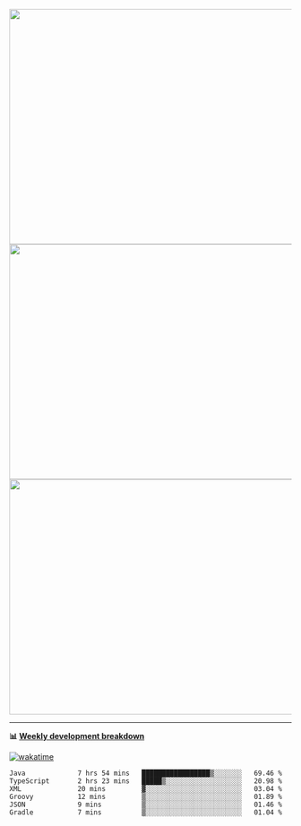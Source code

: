 <p float="left" align="middle"><img src="https://user-images.githubusercontent.com/56089155/195064669-12bd89bb-53c9-44b1-9fd8-993f93f585e1.png" width="600px" height="420px">
<img src="https://user-images.githubusercontent.com/56089155/195064706-c37aa3c8-f669-46c9-abba-1eadcbb910c5.png" width="600px" height="420px">
<img src="https://user-images.githubusercontent.com/56089155/195064753-0de674c7-4fc7-4831-a8a5-402e19cc77be.png" width="600px" height="420px"></p>

<hr />

**📊 [Weekly development breakdown](https://wakatime.com/@Ari24)**

[![wakatime](https://wakatime.com/badge/user/ca34c016-707f-4382-84cf-1823913a1423.svg)](https://wakatime.com/@ca34c016-707f-4382-84cf-1823913a1423)

<!--START_SECTION:waka-->

```text
Java             7 hrs 54 mins   █████████████████▒░░░░░░░   69.46 %
TypeScript       2 hrs 23 mins   █████▒░░░░░░░░░░░░░░░░░░░   20.98 %
XML              20 mins         ▓░░░░░░░░░░░░░░░░░░░░░░░░   03.04 %
Groovy           12 mins         ▒░░░░░░░░░░░░░░░░░░░░░░░░   01.89 %
JSON             9 mins          ▒░░░░░░░░░░░░░░░░░░░░░░░░   01.46 %
Gradle           7 mins          ▒░░░░░░░░░░░░░░░░░░░░░░░░   01.04 %
```

<!--END_SECTION:waka-->

